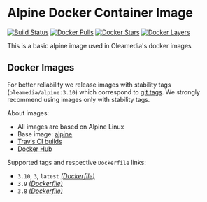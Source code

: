 # Alpine Docker Container Image

[![Build Status](https://travis-ci.org/oleamedia/alpine.svg?branch=master)](https://travis-ci.org/oleamedia/alpine)
[![Docker Pulls](https://img.shields.io/docker/pulls/oleamedia/alpine.svg)](https://hub.docker.com/r/oleamedia/alpine)
[![Docker Stars](https://img.shields.io/docker/stars/oleamedia/alpine.svg)](https://hub.docker.com/r/oleamedia/alpine)
[![Docker Layers](https://images.microbadger.com/badges/image/oleamedia/alpine.svg)](https://microbadger.com/images/oleamedia/alpine)

This is a basic alpine image used in Oleamedia's docker images

## Docker Images

For better reliability we release images with stability tags (`oleamedia/alpine:3.10`) which correspond to [git tags](https://github.com/oleamedia/alpine/releases). 
We strongly recommend using images only with stability tags. 

About images:

* All images are based on Alpine Linux
* Base image: [alpine](https://hub.docker.com/r/_/alpine)
* [Travis CI builds](https://travis-ci.org/oleamedia/alpine) 
* [Docker Hub](https://hub.docker.com/r/oleamedia/alpine) 

[_(Dockerfile)_]: https://github.com/oleamedia/alpine/tree/master/Dockerfile

Supported tags and respective `Dockerfile` links:

* `3.10`, `3`, `latest` [_(Dockerfile)_]
* `3.9` [_(Dockerfile)_]
* `3.8` [_(Dockerfile)_]
